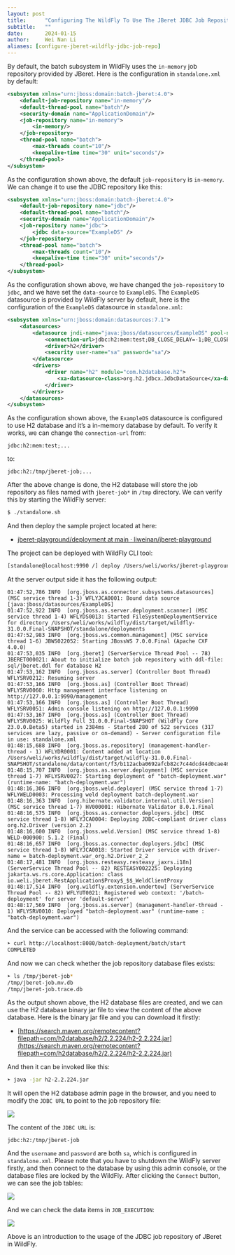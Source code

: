 ```yaml
---
layout: post
title:      "Configuring The WildFly To Use The JBeret JDBC Job Repository"
subtitle:   ""
date:       2024-01-15
author:     Wei Nan Li
aliases: [configure-jberet-wildfly-jdbc-job-repo]
---
```


By default, the batch subsystem in WildFly uses the `in-memory` job repository provided by JBeret. Here is the configuration in `standalone.xml` by default:

```xml
<subsystem xmlns="urn:jboss:domain:batch-jberet:4.0">
    <default-job-repository name="in-memory"/>
    <default-thread-pool name="batch"/>
    <security-domain name="ApplicationDomain"/>
    <job-repository name="in-memory">
        <in-memory/>
    </job-repository>
    <thread-pool name="batch">
        <max-threads count="10"/>
        <keepalive-time time="30" unit="seconds"/>
    </thread-pool>
</subsystem>
```

As the configuration shown above, the default `job-repository` is `in-memory`. We can change it to use the JDBC repository like this:

```xml
<subsystem xmlns="urn:jboss:domain:batch-jberet:4.0">
    <default-job-repository name="jdbc"/>
    <default-thread-pool name="batch"/>
    <security-domain name="ApplicationDomain"/>
    <job-repository name="jdbc">
        <jdbc data-source="ExampleDS" />
    </job-repository>
    <thread-pool name="batch">
        <max-threads count="10"/>
        <keepalive-time time="30" unit="seconds"/>
    </thread-pool>
</subsystem>
```

As the configuration shown above, we have changed the `job-repository` to `jdbc`, and we have set the `data-source` to `ExampleDS`. The `ExampleDS` datasource is provided by WildFly server by default, here is the configuration of the `ExampleDS`  datasource in `standalone.xml`:

```xml
<subsystem xmlns="urn:jboss:domain:datasources:7.1">
    <datasources>
        <datasource jndi-name="java:jboss/datasources/ExampleDS" pool-name="ExampleDS" enabled="true" use-java-context="true" statistics-enabled="$\{wildfly.datasources.statistics-enabled:$\{wildfly.statistics-enabled:false}}">
            <connection-url>jdbc:h2:mem:test;DB_CLOSE_DELAY=-1;DB_CLOSE_ON_EXIT=FALSE;MODE=$\{wildfly.h2.compatibility.mode:REGULAR}</connection-url>
            <driver>h2</driver>
            <security user-name="sa" password="sa"/>
        </datasource>
        <drivers>
            <driver name="h2" module="com.h2database.h2">
                <xa-datasource-class>org.h2.jdbcx.JdbcDataSource</xa-datasource-class>
            </driver>
        </drivers>
    </datasources>
</subsystem>
```


As the configuration shown above, the `ExampleDS` datasource is configured to use H2 database and it’s a in-memory database by default. To verify it works,  we can change the `connection-url` from:

```
jdbc:h2:mem:test;...
```

to:

```
jdbc:h2:/tmp/jberet-job;...
```

After the above change is done, the H2 database will store the job repository as files named with `jberet-job*` in `/tmp` directory. We can verify this by starting the WildFly server:

```bash
$ ./standalone.sh
```

And then deploy the sample project located at here:

- [jberet-playground/deployment at main · liweinan/jberet-playground](https://github.com/liweinan/jberet-playground/tree/main/deployment)

The project can be deployed with WildFly CLI tool:

```bash
[standalone@localhost:9990 /] deploy /Users/weli/works/jberet-playground/deployment/target/batch-deployment.war
```

At the server output side it has the following output:

```
01:47:52,786 INFO  [org.jboss.as.connector.subsystems.datasources] (MSC service thread 1-3) WFLYJCA0001: Bound data source [java:jboss/datasources/ExampleDS]
01:47:52,922 INFO  [org.jboss.as.server.deployment.scanner] (MSC service thread 1-4) WFLYDS0013: Started FileSystemDeploymentService for directory /Users/weli/works/wildfly/dist/target/wildfly-31.0.0.Final-SNAPSHOT/standalone/deployments
01:47:52,983 INFO  [org.jboss.ws.common.management] (MSC service thread 1-6) JBWS022052: Starting JBossWS 7.0.0.Final (Apache CXF 4.0.0)
01:47:53,035 INFO  [org.jberet] (ServerService Thread Pool -- 78) JBERET000021: About to initialize batch job repository with ddl-file: sql/jberet.ddl for database H2
01:47:53,162 INFO  [org.jboss.as.server] (Controller Boot Thread) WFLYSRV0212: Resuming server
01:47:53,166 INFO  [org.jboss.as] (Controller Boot Thread) WFLYSRV0060: Http management interface listening on http://127.0.0.1:9990/management
01:47:53,166 INFO  [org.jboss.as] (Controller Boot Thread) WFLYSRV0051: Admin console listening on http://127.0.0.1:9990
01:47:53,167 INFO  [org.jboss.as] (Controller Boot Thread) WFLYSRV0025: WildFly Full 31.0.0.Final-SNAPSHOT (WildFly Core 23.0.0.Beta5) started in 2384ms - Started 280 of 522 services (317 services are lazy, passive or on-demand) - Server configuration file in use: standalone.xml
01:48:15,688 INFO  [org.jboss.as.repository] (management-handler-thread - 1) WFLYDR0001: Content added at location /Users/weli/works/wildfly/dist/target/wildfly-31.0.0.Final-SNAPSHOT/standalone/data/content/f3/b112acba0692afcb82c7c44dcd44d0cae46fc3/content
01:48:15,707 INFO  [org.jboss.as.server.deployment] (MSC service thread 1-7) WFLYSRV0027: Starting deployment of "batch-deployment.war" (runtime-name: "batch-deployment.war")
01:48:16,306 INFO  [org.jboss.weld.deployer] (MSC service thread 1-7) WFLYWELD0003: Processing weld deployment batch-deployment.war
01:48:16,363 INFO  [org.hibernate.validator.internal.util.Version] (MSC service thread 1-7) HV000001: Hibernate Validator 8.0.1.Final
01:48:16,575 INFO  [org.jboss.as.connector.deployers.jdbc] (MSC service thread 1-8) WFLYJCA0004: Deploying JDBC-compliant driver class org.h2.Driver (version 2.2)
01:48:16,600 INFO  [org.jboss.weld.Version] (MSC service thread 1-8) WELD-000900: 5.1.2 (Final)
01:48:16,657 INFO  [org.jboss.as.connector.deployers.jdbc] (MSC service thread 1-8) WFLYJCA0018: Started Driver service with driver-name = batch-deployment.war_org.h2.Driver_2_2
01:48:17,481 INFO  [org.jboss.resteasy.resteasy_jaxrs.i18n] (ServerService Thread Pool -- 82) RESTEASY002225: Deploying jakarta.ws.rs.core.Application: class io.weli.jberet.RestApplication$Proxy$_$$_WeldClientProxy
01:48:17,514 INFO  [org.wildfly.extension.undertow] (ServerService Thread Pool -- 82) WFLYUT0021: Registered web context: '/batch-deployment' for server 'default-server'
01:48:17,569 INFO  [org.jboss.as.server] (management-handler-thread - 1) WFLYSRV0010: Deployed "batch-deployment.war" (runtime-name : "batch-deployment.war")
```

And the service can be accessed with the following command:

```bash
➤ curl http://localhost:8080/batch-deployment/batch/start
COMPLETED
```

And now we can check whether the job repository database files exists:

```bash
➤ ls /tmp/jberet-job*
/tmp/jberet-job.mv.db
/tmp/jberet-job.trace.db
```

As the output shown above, the H2 database files are created, and we can use the H2 database binary jar file to view the content of the above database. Here is the binary jar file and you can download it firstly:

- [https://search.maven.org/remotecontent?filepath=com/h2database/h2/2.2.224/h2-2.2.224.jar](https://search.maven.org/remotecontent?filepath=com/h2database/h2/2.2.224/h2-2.2.224.jar)

And then it can be invoked like this:

```bash
➤ java -jar h2-2.2.224.jar
```

It will open the H2 database admin page in the browser, and you need to modify the `JDBC URL` to point to the job repository file:

![](https://raw.githubusercontent.com/jberet/jberet.github.io/main/_imgs/jberet_jdbc_wildfly/connect.png)

The content of the `JDBC URL` is:

```
jdbc:h2:/tmp/jberet-job
```

And the `username` and `password` are both `sa`, which is configured in `standalone.xml`. Please note that you have to shutdown the WildFly server firstly, and then connect to the database by using this admin console, or the database files are locked by the WildFly. After clicking the `Connect` button, we can see the job tables:

![](https://raw.githubusercontent.com/jberet/jberet.github.io/main/_imgs/jberet_jdbc_wildfly/tables.png)

And we can check the data items in `JOB_EXECUTION`:

![](https://raw.githubusercontent.com/jberet/jberet.github.io/main/_imgs/jberet_jdbc_wildfly/items.png)

Above is an introduction to the usage of the JDBC job repository of JBeret in WildFly.

